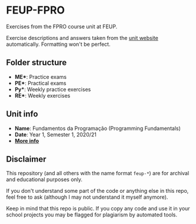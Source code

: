 # FEUP-FPRO

Exercises from the FPRO course unit at FEUP.

Exercise descriptions and answers taken from the [unit website](https://fpro.fe.up.pt) automatically. Formatting won't be perfect.

## Folder structure

* **ME\***: Practice exams
* **PE\***: Practical exams
* **Py\***: Weekly practice exercises
* **RE\***: Weekly exercises

## Unit info

* **Name**: Fundamentos da Programação (Programming Fundamentals)
* **Date**: Year 1, Semester 1, 2020/21
* [**More info**](https://sigarra.up.pt/feup/ucurr_geral.ficha_uc_view?pv_ocorrencia_id=459463)

## Disclaimer

This repository (and all others with the name format `feup-*`) are for archival and educational purposes only.

If you don't understand some part of the code or anything else in this repo, feel free to ask (although I may not understand it myself anymore).

Keep in mind that this repo is public. If you copy any code and use it in your school projects you may be flagged for plagiarism by automated tools.
